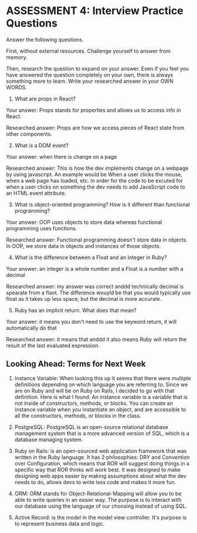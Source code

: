 # ASSESSMENT 4: Interview Practice Questions
Answer the following questions.

First, without external resources. Challenge yourself to answer from memory.

Then, research the question to expand on your answer. Even if you feel you have answered the question completely on your own, there is always something more to learn. Write your researched answer in your OWN WORDS.  

1. What are props in React?

  Your answer: Props stands for properties and allows us to access info in React.

  Researched answer: Props are how we access pieces of React state from other components.



2. What is a DOM event?

  Your answer: when there is change on a page

  Researched answer: This is how the dev implements change on a webpage by using javascript. An example would be When a user clicks the mouse, when a web page has loaded, etc. In order for the code to be excuted for when a user clicks on something the dev needs to add JavaScript code to an HTML event attribute.



3. What is object-oriented programming? How is it different than functional programming?

  Your answer: OOP uses objects to store data whereas functional programming uses functions.

  Researched answer: Functional programming doesn't store data in objects. In OOP, we store data in objects and instances of those objects.



4. What is the difference between a Float and an Integer in Ruby?

  Your answer: an integer is a whole number and a Float is a number with a decimal

  Researched answer: my answer was correct anddd technically decimal is spearate from a flaot. The difference wouyld be that you would typically use float as it takes up less space, but the decimal is more accurate.



5. Ruby has an implicit return. What does that mean?

  Your answer: it means you don't need to use the keyword return, it will automatically do that

  Researched answer: it means that anddd it also means Ruby will return the result of the last evaluated expression.



## Looking Ahead: Terms for Next Week

1. Instance Variable: When looking this up it seems that there were multiple definitions depending on which language you are referring to. Since we are on Ruby and will be on Ruby on Rails, I decided to go with that definition. Here is what I found:  An instance variable is a variable that is not inside of constructors, methods, or blocks. You can create an instance variable when you instantiate an object, and are accessible to all the constructors, methods, or blocks in the class.  

2. PostgreSQL: PostgreSQL is an open-source relational database management system that is a more advanced version of SQL, which is a database managing system.

3. Ruby on Rails: is an open-sourced web application framework that was written in the Ruby language. It has 2 philosophies: DRY and Convention over Configuration, which means that ROR will suggest doing things in a specific way that ROR thinks will work best. It was designed to make designing web apps easier by making assumptions about what the dev needs to do, allows devs to write less code and makes it more fun.

4. ORM: ORM stands for Object-Relational-Mapping will allow you to be able to write queries in an easier way. The purpose is to interact with our database using the language of our choosing instead of using SQL.

5. Active Record: is the model in the model view controller. It's purpose is to represent business data and logic.
